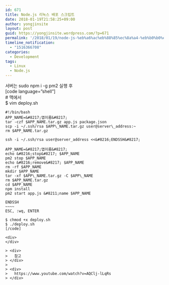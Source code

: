 ```yaml
---
id: 671
title: Node.js 리눅스 배포 스크립트
date: 2018-01-19T21:58:25+09:00
author: yongjinsite
layout: post
guid: https://yongjinsite.wordpress.com/?p=671
permalink: '/2018/01/19/node-js-%eb%a6%ac%eb%88%85%ec%8a%a4-%eb%b0%b0%ed%8f%ac-%ec%8a%a4%ed%81%ac%eb%a6%bd%ed%8a%b8/'
timeline_notification:
  - "1516366708"
categories:
  - Development
tags:
  - Linux
  - Node.js
---
```

서버는 sudo npm i -g pm2 실행 후  
[code language=&#8221;shell&#8221;]  
\# 맥에서  
$ vim deploy.sh  
~~~~~  
#!/bin/bash  
APP_NAME=&#8217;앱이름&#8217;  
tar -czf $APP_NAME.tar.gz app.js package.json  
scp -i ~/.ssh/rsa $APP\_NAME.tar.gz user@server\_address:~  
rm $APP_NAME.tar.gz

ssh -i ~/.ssh/rsa user@server_address <<&#8216;ENDSSH&#8217;

APP_NAME=&#8217;앱이름&#8217;  
echo &#8216;stop&#8217; $APP_NAME  
pm2 stop $APP_NAME  
echo &#8216;remove&#8217; $APP_NAME  
rm -rf $APP_NAME  
mkdir $APP_NAME  
tar -xf $APP\_NAME.tar.gz -C $APP\_NAME  
rm $APP_NAME.tar.gz  
cd $APP_NAME  
npm install  
pm2 start app.js &#8211;name $APP_NAME

ENDSSH  
~~~~  
ESC, :wq, ENTER

$ chmod +x deploy.sh  
$ ./deploy.sh  
[/code]

<div>
</div>

> <div>
>   참고
> </div>
> 
> <div>
>   https://www.youtube.com/watch?v=AQClj-lLqRs
> </div>

 